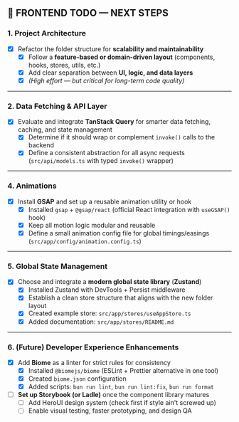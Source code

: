 ## 🧱 FRONTEND TODO — NEXT STEPS

### 1. **Project Architecture**
- [x] Refactor the folder structure for **scalability and maintainability**  
  - [x] Follow a **feature-based or domain-driven layout** (components, hooks, stores, utils, etc.)  
  - [x] Add clear separation between **UI, logic, and data layers**  
  - [x] _(High effort — but critical for long-term code quality)_

---

### 2. **Data Fetching & API Layer**

- [x] Evaluate and integrate **TanStack Query** for smarter data fetching, caching, and state management
  - [x] Determine if it should wrap or complement `invoke()` calls to the backend
  - [x] Define a consistent abstraction for all async requests (`src/api/models.ts` with typed `invoke()` wrapper)

---

### 4. **Animations**

- [x] Install **GSAP** and set up a reusable animation utility or hook
  - [x] Installed `gsap` + `@gsap/react` (official React integration with `useGSAP()` hook)
  - [x] Keep all motion logic modular and reusable
  - [x] Define a small animation config file for global timings/easings (`src/app/config/animation.config.ts`)

---

### 5. **Global State Management**

- [x] Choose and integrate a **modern global state library** (**Zustand**)
  - [x] Installed Zustand with DevTools + Persist middleware
  - [x] Establish a clean store structure that aligns with the new folder layout
  - [x] Created example store: `src/app/stores/useAppStore.ts`
  - [x] Added documentation: `src/app/stores/README.md`

---

### 6. **(Future) Developer Experience Enhancements**

- [x] Add **Biome** as a linter for strict rules for consistency
  - [x] Installed `@biomejs/biome` (ESLint + Prettier alternative in one tool)
  - [x] Created `biome.json` configuration
  - [x] Added scripts: `bun run lint`, `bun run lint:fix`, `bun run format`
- [ ] **Set up Storybook (or Ladle)** once the component library matures
  - [ ] Add HeroUI design system (check first if style ain't screwed up)
  - [ ] Enable visual testing, faster prototyping, and design QA
